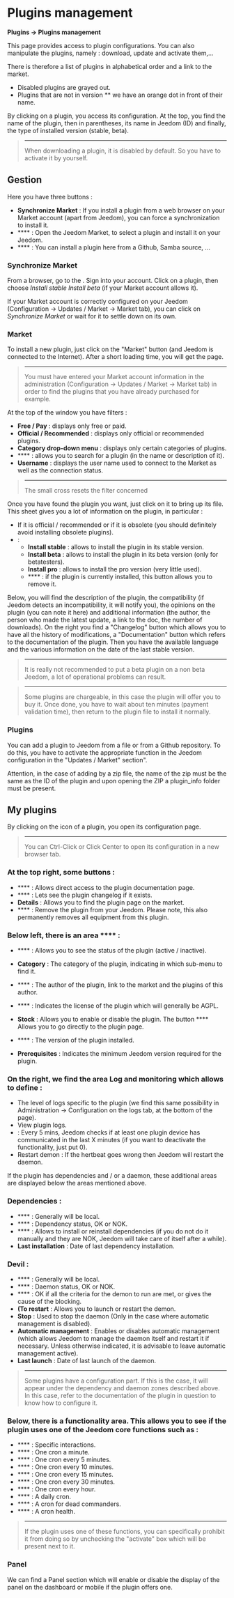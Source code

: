 # Plugins management
**Plugins → Plugins management**

This page provides access to plugin configurations.
You can also manipulate the plugins, namely : download, update and activate them,…

There is therefore a list of plugins in alphabetical order and a link to the market.
- Disabled plugins are grayed out.
- Plugins that are not in version ** we have an orange dot in front of their name.

By clicking on a plugin, you access its configuration. At the top, you find the name of the plugin, then in parentheses, its name in Jeedom (ID) and finally, the type of installed version (stable, beta).

> ****
>
> When downloading a plugin, it is disabled by default. So you have to activate it by yourself.

## Gestion

Here you have three buttons :

- **Synchronize Market** : If you install a plugin from a web browser on your Market account (apart from Jeedom), you can force a synchronization to install it.
- **** : Open the Jeedom Market, to select a plugin and install it on your Jeedom.
- **** : You can install a plugin here from a Github, Samba source, ...

### Synchronize Market

From a browser, go to the [](https://market.jeedom.com).
Sign into your account.
Click on a plugin, then choose *Install stable*  *Install beta* (if your Market account allows it).

If your Market account is correctly configured on your Jeedom (Configuration → Updates / Market → Market tab), you can click on *Synchronize Market* or wait for it to settle down on its own.

### Market

To install a new plugin, just click on the "Market" button (and Jeedom is connected to the Internet). After a short loading time, you will get the page.

> ****
>
> You must have entered your Market account information in the administration (Configuration → Updates / Market → Market tab) in order to find the plugins that you have already purchased for example.

At the top of the window you have filters :
- **Free / Pay** : displays only free or paid.
- **Official / Recommended** : displays only official or recommended plugins.
- **Category drop-down menu** : displays only certain categories of plugins.
- **** : allows you to search for a plugin (in the name or description of it).
- **Username** : displays the user name used to connect to the Market as well as the connection status.

> ****
>
> The small cross resets the filter concerned

Once you have found the plugin you want, just click on it to bring up its file. This sheet gives you a lot of information on the plugin, in particular :

- If it is official / recommended or if it is obsolete (you should definitely avoid installing obsolete plugins).
-  :
    - **Install stable** : allows to install the plugin in its stable version.
    - **Install beta** : allows to install the plugin in its beta version (only for betatesters).
    - **Install pro** : allows to install the pro version (very little used).
    - **** : if the plugin is currently installed, this button allows you to remove it.

Below, you will find the description of the plugin, the compatibility (if Jeedom detects an incompatibility, it will notify you), the opinions on the plugin (you can note it here) and additional information (the author, the person who made the latest update, a link to the doc, the number of downloads). On the right you find a &quot;Changelog&quot; button which allows you to have all the history of modifications, a &quot;Documentation&quot; button which refers to the documentation of the plugin. Then you have the available language and the various information on the date of the last stable version.

> ****
>
> It is really not recommended to put a beta plugin on a non beta Jeedom, a lot of operational problems can result.

> ****
>
> Some plugins are chargeable, in this case the plugin will offer you to buy it. Once done, you have to wait about ten minutes (payment validation time), then return to the plugin file to install it normally.

### Plugins

You can add a plugin to Jeedom from a file or from a Github repository. To do this, you have to activate the appropriate function in the Jeedom configuration in the "Updates / Market" section".

Attention, in the case of adding by a zip file, the name of the zip must be the same as the ID of the plugin and upon opening the ZIP a plugin\_info folder must be present.



## My plugins

By clicking on the icon of a plugin, you open its configuration page.

> ****
>
> You can Ctrl-Click or Click Center to open its configuration in a new browser tab.

### At the top right, some buttons :

- **** : Allows direct access to the plugin documentation page.
- **** : Lets see the plugin changelog if it exists.
- **Details** : Allows you to find the plugin page on the market.
- **** : Remove the plugin from your Jeedom. Please note, this also permanently removes all equipment from this plugin.

### Below left, there is an area ****  :

- **** : Allows you to see the status of the plugin (active / inactive).
- **Category** : The category of the plugin, indicating in which sub-menu to find it.
- **** : The author of the plugin, link to the market and the plugins of this author.
- **** : Indicates the license of the plugin which will generally be AGPL.

- **Stock** : Allows you to enable or disable the plugin. The button **** Allows you to go directly to the plugin page.
- **** : The version of the plugin installed.
- **Prerequisites** : Indicates the minimum Jeedom version required for the plugin.


### On the right, we find the area **Log and monitoring** which allows to define :

- The level of logs specific to the plugin (we find this same possibility in Administration → Configuration on the logs tab, at the bottom of the page).
- View plugin logs.
-  : Every 5 mins, Jeedom checks if at least one plugin device has communicated in the last X minutes (if you want to deactivate the functionality, just put 0).
- Restart demon : If the hertbeat goes wrong then Jeedom will restart the daemon.

If the plugin has dependencies and / or a daemon, these additional areas are displayed below the areas mentioned above.

### Dependencies :

- **** : Generally will be local.
- **** : Dependency status, OK or NOK.
- **** : Allows to install or reinstall dependencies (if you do not do it manually and they are NOK, Jeedom will take care of itself after a while).
- **Last installation** : Date of last dependency installation.

### Devil :

- **** : Generally will be local.
- **** : Daemon status, OK or NOK.
- **** : OK if all the criteria for the demon to run are met, or gives the cause of the blocking.
- **(To restart** : Allows you to launch or restart the demon.
- **Stop** : Used to stop the daemon (Only in the case where automatic management is disabled).
- **Automatic management** : Enables or disables automatic management (which allows Jeedom to manage the daemon itself and restart it if necessary. Unless otherwise indicated, it is advisable to leave automatic management active).
- **Last launch** : Date of last launch of the daemon.

> ****
>
> Some plugins have a configuration part. If this is the case, it will appear under the dependency and daemon zones described above.
> In this case, refer to the documentation of the plugin in question to know how to configure it.

### Below, there is a functionality area. This allows you to see if the plugin uses one of the Jeedom core functions such as :

- **** : Specific interactions.
- **** : One cron a minute.
- **** : One cron every 5 minutes.
- **** : One cron every 10 minutes.
- **** : One cron every 15 minutes.
- **** : One cron every 30 minutes.
- **** : One cron every hour.
- **** : A daily cron.
- **** : A cron for dead commanders.
- **** : A cron health.

> ****
>
> If the plugin uses one of these functions, you can specifically prohibit it from doing so by unchecking the &quot;activate&quot; box which will be present next to it.

### Panel

We can find a Panel section which will enable or disable the display of the panel on the dashboard or mobile if the plugin offers one.


